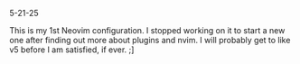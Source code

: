 5-21-25

This is my 1st Neovim configuration. I stopped working on it to start a new
one after finding out more about plugins and nvim. I will probably get
to like v5 before I am satisfied, if ever. ;]
